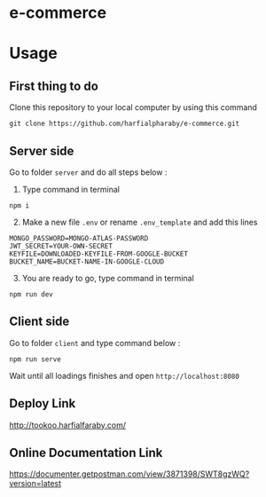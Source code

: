 # e-commerce

# Usage

## First thing to do

Clone this repository to your local computer by using this command

```
git clone https://github.com/harfialpharaby/e-commerce.git
```

## Server side

Go to folder `server` and do all steps below :

1. Type command in terminal

```
npm i
```

2. Make a new file `.env` or rename `.env_template` and add this lines

```
MONGO_PASSWORD=MONGO-ATLAS-PASSWORD
JWT_SECRET=YOUR-OWN-SECRET
KEYFILE=DOWNLOADED-KEYFILE-FROM-GOOGLE-BUCKET
BUCKET_NAME=BUCKET-NAME-IN-GOOGLE-CLOUD
```

3. You are ready to go, type command in terminal

```
npm run dev
```

## Client side

Go to folder `client` and type command below :

```
npm run serve
```

Wait until all loadings finishes and open `http://localhost:8080`

## Deploy Link
http://tookoo.harfialfaraby.com/

## Online Documentation Link

https://documenter.getpostman.com/view/3871398/SWT8gzWQ?version=latest
